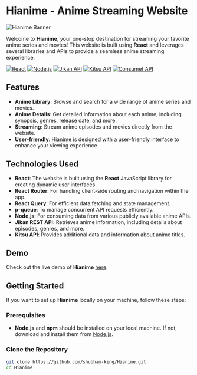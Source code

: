 # Hianime - Anime Streaming Website

![Hianime Banner](https://github.com/shubham-king/Hianime\public\ss.png)

Welcome to **Hianime**, your one-stop destination for streaming your favorite anime series and movies! This website is built using **React** and leverages several libraries and APIs to provide a seamless anime streaming experience.

[![React](https://img.shields.io/badge/React-61DAFB?logo=react&logoColor=black)](https://reactjs.org/)
[![Node.js](https://img.shields.io/badge/Node.js-339933?logo=node.js&logoColor=white)](https://nodejs.org/)
[![Jikan API](https://img.shields.io/badge/Jikan-222222?logo=python&logoColor=white)](https://jikan.moe/)
[![Kitsu API](https://img.shields.io/badge/Kitsu-ED2E2F?logo=kitsu&logoColor=white)](https://kitsu.io/)
[![Consumet API](https://img.shields.io/badge/Consumet%20API-1F8FFF?logo=api&logoColor=white)](https://www.consumet.org/)

## Features

- **Anime Library**: Browse and search for a wide range of anime series and movies.
- **Anime Details**: Get detailed information about each anime, including synopsis, genres, release date, and more.
- **Streaming**: Stream anime episodes and movies directly from the website.
- **User-friendly**: Hianime is designed with a user-friendly interface to enhance your viewing experience.

## Technologies Used

- **React**: The website is built using the **React** JavaScript library for creating dynamic user interfaces.
- **React Router**: For handling client-side routing and navigation within the app.
- **React Query**: For efficient data fetching and state management.
- **p-queue**: To manage concurrent API requests efficiently.
- **Node.js**: For consuming data from various publicly available anime APIs.
- **Jikan REST API**: Retrieves anime information, including details about episodes, genres, and more.
- **Kitsu API**: Provides additional data and information about anime titles.

## Demo

Check out the live demo of **Hianime** [here](https://1xanimes.org).

## Getting Started

If you want to set up **Hianime** locally on your machine, follow these steps:

### Prerequisites

- **Node.js** and **npm** should be installed on your local machine. If not, download and install them from [Node.js](https://nodejs.org/).

### Clone the Repository

```bash
git clone https://github.com/shubham-king/Hianime.git
cd Hianime
